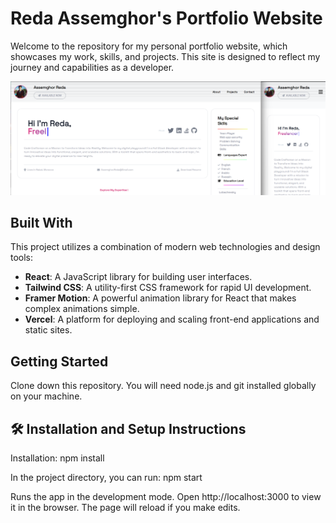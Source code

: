 # Reda Assemghor's Portfolio Website

Welcome to the repository for my personal portfolio website, which showcases my work, skills, and projects. This site is designed to reflect my journey and capabilities as a developer.

![Portfolio Display](https://github.com/redaAssemghor/portfolio/blob/main/public/portfolio-image-readme.png)

## Built With

This project utilizes a combination of modern web technologies and design tools:

- **React**: A JavaScript library for building user interfaces.
- **Tailwind CSS**: A utility-first CSS framework for rapid UI development.
- **Framer Motion**: A powerful animation library for React that makes complex animations simple.
- **Vercel**: A platform for deploying and scaling front-end applications and static sites.

## Getting Started

Clone down this repository. You will need node.js and git installed globally on your machine.

## 🛠 Installation and Setup Instructions

Installation: npm install

In the project directory, you can run: npm start

Runs the app in the development mode.
Open http://localhost:3000 to view it in the browser. The page will reload if you make edits.
